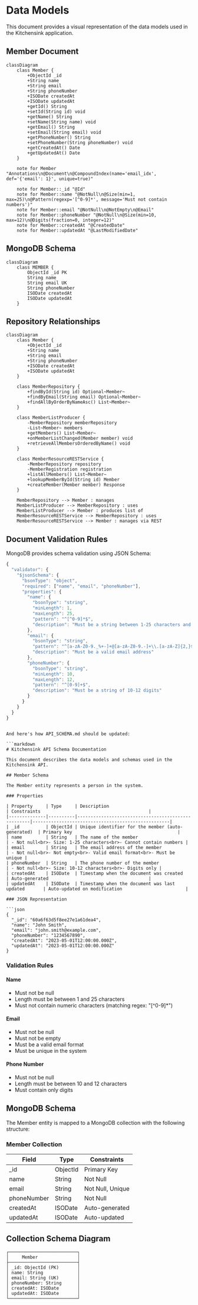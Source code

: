 # Data Models

This document provides a visual representation of the data models used in the Kitchensink application.

## Member Document

```mermaid
classDiagram
    class Member {
        +ObjectId _id
        +String name
        +String email
        +String phoneNumber
        +ISODate createdAt
        +ISODate updatedAt
        +getId() String
        +setId(String id) void
        +getName() String
        +setName(String name) void
        +getEmail() String
        +setEmail(String email) void
        +getPhoneNumber() String
        +setPhoneNumber(String phoneNumber) void
        +getCreatedAt() Date
        +getUpdatedAt() Date
    }
    
    note for Member "Annotations\n@Document\n@CompoundIndex(name='email_idx', def='{'email': 1}', unique=true)"
    
    note for Member::_id "@Id"
    note for Member::name "@NotNull\n@Size(min=1, max=25)\n@Pattern(regexp='[^0-9]*', message='Must not contain numbers')"
    note for Member::email "@NotNull\n@NotEmpty\n@Email"
    note for Member::phoneNumber "@NotNull\n@Size(min=10, max=12)\n@Digits(fraction=0, integer=12)"
    note for Member::createdAt "@CreatedDate"
    note for Member::updatedAt "@LastModifiedDate"
```

## MongoDB Schema

```mermaid
classDiagram
    class MEMBER {
        ObjectId _id PK
        String name
        String email UK
        String phoneNumber
        ISODate createdAt
        ISODate updatedAt
    }
```

## Repository Relationships

```mermaid
classDiagram
    class Member {
        +ObjectId _id
        +String name
        +String email
        +String phoneNumber
        +ISODate createdAt
        +ISODate updatedAt
    }
    
    class MemberRepository {
        +findById(String id) Optional~Member~
        +findByEmail(String email) Optional~Member~
        +findAllByOrderByNameAsc() List~Member~
    }
    
    class MemberListProducer {
        -MemberRepository memberRepository
        -List~Member~ members
        +getMembers() List~Member~
        +onMemberListChanged(Member member) void
        +retrieveAllMembersOrderedByName() void
    }
    
    class MemberResourceRESTService {
        -MemberRepository repository
        -MemberRegistration registration
        +listAllMembers() List~Member~
        +lookupMemberById(String id) Member
        +createMember(Member member) Response
    }
    
    MemberRepository --> Member : manages
    MemberListProducer --> MemberRepository : uses
    MemberListProducer --> Member : produces list of
    MemberResourceRESTService --> MemberRepository : uses
    MemberResourceRESTService --> Member : manages via REST
```

## Document Validation Rules

MongoDB provides schema validation using JSON Schema:

```javascript
{
  "validator": {
    "$jsonSchema": {
      "bsonType": "object",
      "required": ["name", "email", "phoneNumber"],
      "properties": {
        "name": {
          "bsonType": "string",
          "minLength": 1,
          "maxLength": 25,
          "pattern": "^[^0-9]*$",
          "description": "Must be a string between 1-25 characters and not contain numbers"
        },
        "email": {
          "bsonType": "string",
          "pattern": "^[a-zA-Z0-9._%+-]+@[a-zA-Z0-9.-]+\\.[a-zA-Z]{2,}$",
          "description": "Must be a valid email address"
        },
        "phoneNumber": {
          "bsonType": "string",
          "minLength": 10,
          "maxLength": 12,
          "pattern": "^[0-9]+$",
          "description": "Must be a string of 10-12 digits"
        }
      }
    }
  }
}
```
```

And here's how API_SCHEMA.md should be updated:

```markdown
# Kitchensink API Schema Documentation

This document describes the data models and schemas used in the Kitchensink API.

## Member Schema

The Member entity represents a person in the system.

### Properties

| Property     | Type     | Description                                        | Constraints                                         |
|--------------|----------|----------------------------------------------------|----------------------------------------------------|
| _id          | ObjectId | Unique identifier for the member (auto-generated)  | Primary key                                        |
| name         | String   | The name of the member                             | - Not null<br>- Size: 1-25 characters<br>- Cannot contain numbers |
| email        | String   | The email address of the member                    | - Not null<br>- Not empty<br>- Valid email format<br>- Must be unique |
| phoneNumber  | String   | The phone number of the member                     | - Not null<br>- Size: 10-12 characters<br>- Digits only |
| createdAt    | ISODate  | Timestamp when the document was created            | Auto-generated                                      |
| updatedAt    | ISODate  | Timestamp when the document was last updated       | Auto-updated on modification                        |

### JSON Representation

```json
{
  "_id": "60a6f63d5f8ee27e1a61dea4",
  "name": "John Smith",
  "email": "john.smith@example.com",
  "phoneNumber": "1234567890",
  "createdAt": "2023-05-01T12:00:00.000Z",
  "updatedAt": "2023-05-01T12:00:00.000Z"
}
```

### Validation Rules

#### Name
- Must not be null
- Length must be between 1 and 25 characters
- Must not contain numeric characters (matching regex: "[^0-9]*")

#### Email
- Must not be null
- Must not be empty
- Must be a valid email format
- Must be unique in the system

#### Phone Number
- Must not be null
- Length must be between 10 and 12 characters
- Must contain only digits

## MongoDB Schema

The Member entity is mapped to a MongoDB collection with the following structure:

### Member Collection

| Field          | Type     | Constraints                |
|----------------|----------|----------------------------|
| _id            | ObjectId | Primary Key                |
| name           | String   | Not Null                   |
| email          | String   | Not Null, Unique           |
| phoneNumber    | String   | Not Null                   |
| createdAt      | ISODate  | Auto-generated             |
| updatedAt      | ISODate  | Auto-updated               |

## Collection Schema Diagram

```
┌──────────────────────────┐
│     Member               │
├──────────────────────────┤
│ _id: ObjectId (PK)       │
│ name: String             │
│ email: String (UK)       │
│ phoneNumber: String      │
│ createdAt: ISODate       │
│ updatedAt: ISODate       │
└──────────────────────────┘